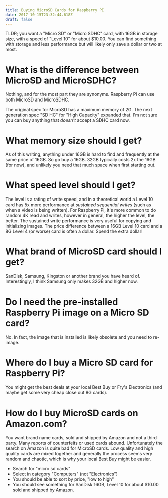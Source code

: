 ```yaml
---
title: Buying MicroSD Cards for Raspberry PI
date: 2017-10-15T23:32:44.618Z
draft: false
---
```


TLDR; you want a "Micro SD" or "Micro SDHC" card, with 16GB in storage size, with a speed of "Level 10" for about $10.00.  You can find something with storage and less performance but will likely only save a dollar or two at most.


# What is the difference between MicroSD and MicroSDHC?

Nothing, and for the most part they are synonyms.  Raspberry Pi can use both MicroSD and MicroSDHC. 

The original spec for MicroSD has a maximum memory of 2G.  The next generation spec "SD HC" for "High Capacity" expanded that.  I'm not sure you can buy anything that *doesn't* accept a SDHC card now.

# What memory size should I get?

As of this writing, anything under 16GB is hard to find and frequently at the same price of 16GB.  So go buy a 16GB.  32GB typically costs 2x the 16GB (for now), and unlikely you need that much space when first starting out.

# What speed level should I get?

The level is a rating of write speed, and in a theoretical world a Level 10 card has 5x more performance at *sustained sequential writes* (such as when a video is being written).   For Raspberry Pi, it's more common to do random 4K read and writes, however in general, the higher the level, the better.   The sustained write performance is very useful for copying and initializing images.  The price difference between a 16GB Level 10 card and a 8G Level 4 (or worse) card is often a dollar.  Spend the extra dollar!

# What brand of MicroSD card should I get?

SanDisk, Samsung, Kingston or another brand you have heard of.  Interestingly, I think Samsung only makes 32GB and higher now.

# Do I need the pre-installed Raspberry Pi image on a Micro SD card?

No.  In fact, the image that is installed is likely obsolete and you need to re-image.

# Where do I buy a Micro SD card for Raspberry Pi?

You might get the best deals at your local Best Buy or Fry's Electronics (and maybe get some very cheap close out 8G cards).

# How do I buy MicroSD cards on Amazon.com?

You want brand name cards, sold and shipped by Amazon and not a third party.  Many reports of counterfeits or used cards abound.   Unfortunately the search on Amazon is quite bad for MicroSD cards.  Low quality and high quality cards are mixed together and generally the process seems very random and chaotic, which is why your local Best Buy might be easier.

* Search for "micro sd cards"
* Select in category "Computers" (not "Electronics")
* You should be able to sort by price, "low to high"
* You should see something for SanDisk 16GB, Level 10 for about $10.00 sold and shipped by Amazon.




